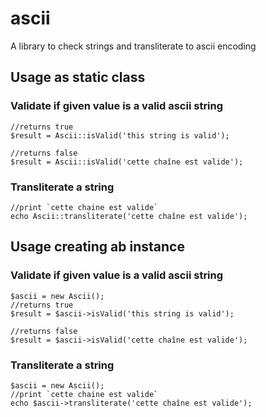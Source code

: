 # ascii
A library to check strings and transliterate to ascii encoding

## Usage as static class

### Validate if given value is a valid ascii string

```
//returns true
$result = Ascii::isValid('this string is valid');

//returns false
$result = Ascii::isValid('cette chaîne est valide');
```

### Transliterate a string
```
//print `cette chaine est valide`
echo Ascii::transliterate('cette chaîne est valide');
```

## Usage creating ab instance

### Validate if given value is a valid ascii string

```
$ascii = new Ascii();
//returns true
$result = $ascii->isValid('this string is valid');

//returns false
$result = $ascii->isValid('cette chaîne est valide');
```

### Transliterate a string
```
$ascii = new Ascii();
//print `cette chaine est valide`
echo $ascii->transliterate('cette chaîne est valide');
```